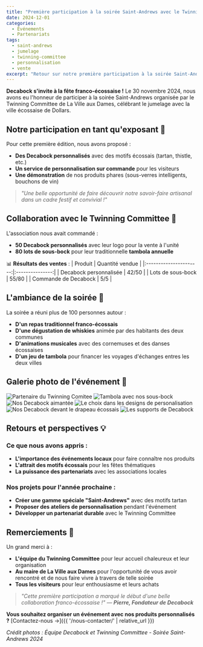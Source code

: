 ```yaml
---
title: "Première participation à la soirée Saint-Andrews avec le Twinning Committee"
date: 2024-12-01
categories:
  - Événements
  - Partenariats
tags:
  - saint-andrews
  - jumelage
  - twinning-committee
  - personnalisation
  - vente
excerpt: "Retour sur notre première participation à la soirée Saint-Andrews de La Ville aux Dames, où nous avons présenté nos Decabock personnalisés et collaboré avec le Twinning Committee pour leur tambola annuelle."
---
```


**Decabock s'invite à la fête franco-écossaise !** Le 30 novembre 2024, nous avons eu l'honneur de participer à la soirée Saint-Andrews organisée par le Twinning Committee de La Ville aux Dames, célébrant le jumelage avec la ville écossaise de Dollars.

## **Notre participation en tant qu'exposant** 🏴

Pour cette première édition, nous avons proposé :
- **Des Decabock personnalisés** avec des motifs écossais (tartan, thistle, etc.)
- **Un service de personnalisation sur commande** pour les visiteurs
- **Une démonstration** de nos produits phares (sous-verres intelligents, bouchons de vin)

> *"Une belle opportunité de faire découvrir notre savoir-faire artisanal dans un cadre festif et convivial !"*

## **Collaboration avec le Twinning Committee** 🤝

L'association nous avait commandé :
- **50 Decabock personnalisés** avec leur logo pour la vente à l'unité
- **80 lots de sous-bock** pour leur traditionnelle **tambola annuelle**

📊 **Résultats des ventes** :
| Produit                | Quantité vendue |
|:----------------------:|:---------------:|
| Decabock personnalisée | 42/50           |
| Lots de sous-bock      | 55/80           |
| Commande de Decabock   | 5/5             |

## **L'ambiance de la soirée** 🎉

La soirée a réuni plus de 100 personnes autour :
- **D'un repas traditionnel franco-écossais**
- **D'une dégustation de whiskies** animée par des habitants des deux communes
- **D'animations musicales** avec des cornemuses et des danses écossaises
- **D'un jeu de tambola** pour financer les voyages d'échanges entres les deux villes

## **Galerie photo de l'événement** 📸

<div class="event-gallery">
  <div class="gallery-row">
    <img src="/assets/images/events/2024-11-30-Soiree_Saint_Andrew/DB_Support_Twinning_Comitee.jpeg" alt="Partenaire du Twinning Comitee" class="event-photo">
    <img src="/assets/images/events/2024-11-30-Soiree_Saint_Andrew/SB_Twinning_Comitee_Linkedin.jpeg" alt="Tambola avec nos sous-bock" class="event-photo">
  </div>
  <div class="gallery-row">
    <img src="/assets/images/events/2024-11-30-Soiree_Saint_Andrew/DB_Aimanté_Twinning_Comitee_Linkded.jpeg" alt="Nos Decabock aimantée" class="event-photo">
    <img src="/assets/images/events/2024-11-30-Soiree_Saint_Andrew/DB_Support_Recto_Twinning_Comitee.jpeg" alt="Le choix dans les designs de personalisation" class="event-photo">
  </div>
  <div class="gallery-row">
    <img src="/assets/images/events/2024-11-30-Soiree_Saint_Andrew/DB_Twinning_Comitee_Linkded.jpeg" alt="Nos Decabock devant le drapeau écossais" class="event-photo">
    <img src="/assets/images/events/2024-11-30-Soiree_Saint_Andrew/DB_Support_2_Twinning_Comitee.jpeg" alt="Les supports de Decabock" class="event-photo">
  </div>
</div>

## **Retours et perspectives** 💡

### **Ce que nous avons appris** :
- **L'importance des événements locaux** pour faire connaître nos produits
- **L'attrait des motifs écossais** pour les fêtes thématiques
- **La puissance des partenariats** avec les associations locales

### **Nos projets pour l'année prochaine** :
- **Créer une gamme spéciale "Saint-Andrews"** avec des motifs tartan
- **Proposer des ateliers de personnalisation** pendant l'événement
- **Développer un partenariat durable** avec le Twinning Committee

## **Remerciements** 🙏

Un grand merci à :
- **L'équipe du Twinning Committee** pour leur accueil chaleureux et leur organisation
- **Au maire de La Ville aux Dames** pour l'opportunité de vous avoir rencontré et de nous faire vivre à travers de telle soirée
- **Tous les visiteurs** pour leur enthousiasme et leurs achats

>*"Cette première participation a marqué le début d'une belle collaboration franco-écossaise !"*
> — **_Pierre, Fondateur de Decabock_**

**Vous souhaitez organiser un événement avec nos produits personnalisés ?**
[Contactez-nous →]({{ '/nous-contacter/' | relative_url }})

*Crédit photos : Équipe Decabock et Twinning Committee - Soirée Saint-Andrews 2024*